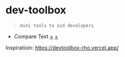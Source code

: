 # dev-toolbox
> `mini tools to aid developers`

- Compare Text [+](https://platform.text.com/tools/diff-checker) [+](https://devtoolbox-rho.vercel.app/tools/diff-viewer)

Inspiratioin: https://devtoolbox-rho.vercel.app/
